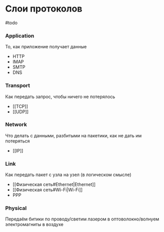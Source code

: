 # Слои протоколов

#todo 
### Application
То, как приложение получает данные
* HTTP
* IMAP
* SMTP
* DNS

### Transport
Как передать запрос, чтобы ничего не потерялось
* [[TCP]]
* [[UDP]]

### Network
Что делать с данными, разбитыми на пакетики, как не дать им потеряться
* [[IP]]

### Link
Как передать пакет с узла на узел (в логическом смысле)
* [[Физическая сеть#Ethernet|Ethernet]]
* [[Физическая сеть#Wi-Fi|Wi-Fi]]
* PPP

### Physical
 Передаём битики по проводу/светим лазером в оптоволокно/волнуем электромагниты в воздухе